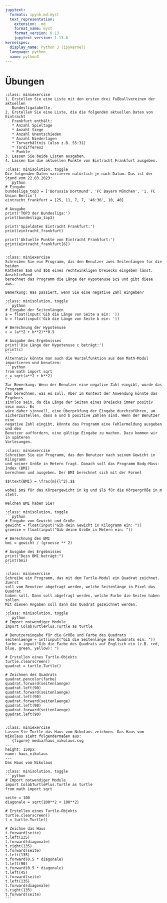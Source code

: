 ```yaml
---
jupytext:
  formats: ipynb,md:myst
  text_representation:
    extension: .md
    format_name: myst
    format_version: 0.13
    jupytext_version: 1.13.8
kernelspec:
  display_name: Python 3 (ipykernel)
  language: python
  name: python3
---
```


# Übungen

```{admonition} Übung 3.1
:class: miniexercise
1. Erstellen Sie eine Liste mit den ersten drei Fußballvereinen der aktuellen
   Bundesligatabelle.
2. Erstellen Sie eine Liste, die die folgenden aktuellen Daten von Eintracht
   Frankfurt enthält:
   * Anzahl Spieltage
   * Anzahl Siege
   * Anzahl Unentschieden
   * Anzahl Niederlagen
   * Torverhältnis (also z.B. 55:31)
   * Tordifferenz 
   * Punkte
3. Lassen Sie beide Listen ausgeben.
4. Lassen Sie die aktuellen Punkte von Eintracht Frankfurt ausgeben.
```

````{admonition} Lösung
:class: minisolution, toggle
Die folgenden Daten variieren natürlich je nach Datum. Das ist der Stand vom 22.03.2023: 
```python
# Eingabe
bundesliga_top3 = ['Borussia Dortmund', 'FC Bayern München', '1. FC Union Berlin']
eintracht_frankfurt = [25, 11, 7, 7, '46:36', 10, 40]

# Ausgabe
print('TOP3 der Bundesliga:')
print(bundesliga_top3)

print('Spieldaten Eintracht Frankfurt:')
print(eintracht_frankfurt)

print('Aktuelle Punkte von Eintracht Frankfurt:')
print(eintracht_frankfurt[6])
```
````

```{admonition} Übung 3.2 
:class: miniexercise
Schreiben Sie ein Programm, das den Benutzer zwei Seitenlängen für die beiden
Katheten $a$ und $b$ eines rechtwinkligen Dreiecks eingeben lässt. Anschließend
berechnet das Programm die Länge der Hypotenuse $c$ und gibt diese aus.

Bemerkung: Was passiert, wenn Sie eine negative Zahl eingeben?
```

````{admonition} Lösung
:class: minisolution, toggle
```python
# Eingabe der Seitenlängen
a = float(input('Gib die Länge von Seite a ein: '))
b = float(input('Gib die Länge von Seite b ein: '))

# Berechnung der Hypotenuse
c = (a**2 + b**2)**0.5

# Ausgabe des Ergebnisses
print('Die Länge der Hypotenuse c beträgt:')
print(c)
```
Alternativ könnte man auch die Wurzelfunktion aus dem Math-Modul importieren und benutzen:
```python
from math import sqrt
c = sqrt(a**2 + b**2)
```
Zur Bemerkung: Wenn der Benutzer eine negative Zahl eingibt, würde das Programm
das berechnen, was es soll. Aber im Kontext der Anwendung könnte das Ergebnis
sinnlos sein, da die Länge der Seiten eines Dreiecks immer positiv sein muss. Es
wäre daher sinnvoll, eine Überprüfung der Eingabe durchzuführen, um
sicherzustellen, dass a und b positive Zahlen sind. Wenn der Benutzer eine
negative Zahl eingibt, könnte das Programm eine Fehlermeldung ausgeben und den
Benutzer auffordern, eine gültige Eingabe zu machen. Dazu kommen wir in späteren
Vorlesungen.
````

```{admonition} Übung 3.3
:class: miniexercise
Schreiben Sie ein Programm, das den Benutzer nach seinem Gewicht in Kilogramm
und seiner Größe in Metern fragt. Danach soll das Programm Body-Mass-Index (BMI)
berechnen und ausgeben. Der BMI berechnet sich mit der Formel

$$\text{BMI} = \frac{m}{l^2},$$

wobei $m$ für das Körpergewicht in kg und $l$ für die Körpergröße in m steht.

Welchen BMI haben Sie?
```

````{admonition} Lösung
:class: minisolution, toggle
```python
# Eingabe von Gewicht und Größe
gewicht = float(input("Gib dein Gewicht in Kilogramm ein: "))
groesse = float(input("Gib deine Größe in Metern ein: "))

# Berechnung des BMI
bmi = gewicht / (groesse ** 2)

# Ausgabe des Ergebnisses
print("Dein BMI beträgt:")
print(bmi)
```
````

```{admonition} Übung 3.4
:class: miniexercise
Schreibe ein Programm, das mit dem Turtle-Modul ein Quadrat zeichnet. Zuerst
soll vom Benutzer abgefragt werden, welche Seitenlänge in Pixel das Quadrat
haben soll. Dann soll abgefragt werden, welche Farbe die Seiten haben sollen.
Mit diesen Angaben soll dann das Quadrat gezeichnet werden.
```

````{admonition} Lösung
:class: minisolution, toggle
```python
# Import notwendiger Module
import ColabTurtlePlus.Turtle as turtle

# Benutzereingabe für die Größe und Farbe des Quadrats
seitenlaenge = int(input("Gib die Seitenlänge des Quadrats ein: "))
farbe = input("Gib die Farbe des Quadrats auf Englisch ein (z.B. red, blue, green, yellow): ")

# Erstellen eines Turtle-Objekts
turtle.clearscreen()
quadrat = turtle.Turtle()

# Zeichnen des Quadrats
quadrat.pencolor(farbe)
quadrat.forward(seitenlaenge)
quadrat.left(90)
quadrat.forward(seitenlaenge)
quadrat.left(90)
quadrat.forward(seitenlaenge)
quadrat.left(90)
quadrat.forward(seitenlaenge)
quadrat.left(90)
```
````

```{admonition} Übung 3.5
:class: miniexercise
Lassen Sie Turtle das Haus vom Nikolaus zeichnen. Das Haus vom Nikolaus sieht folgendermaßen aus:
```{figure} media/haus_nikolaus.svg
---
height: 150px
name: haus_nikolaus
---
Das Haus vom Nikolaus
```

````{admonition} Lösung
:class: minisolution, toggle
```python
# Import notwendiger Module
import ColabTurtlePlus.Turtle as turtle
from math import sqrt

seite = 100
diagonale = sqrt(100**2 + 100**2)

# Erstellen eines Turtle-Objekts
turtle.clearscreen()
t = turtle.Turtle()

# Zeichne das Haus
t.forward(seite)
t.left(135)
t.forward(diagonale)
t.right(135)
t.forward(seite)
t.left(135)
t.forward(0.5 * diagonale)
t.left(90)
t.forward(0.5 * diagonale)
t.left(45)
t.forward(seite)
t.left(135)
t.forward(diagonale)
t.right(135)
t.forward(seite)
```
````
